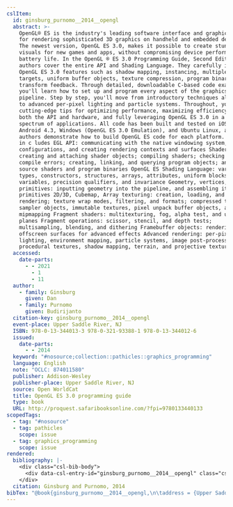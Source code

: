 ```yaml
---
cslItem:
  id: ginsburg_purnomo__2014__opengl
  abstract: >-
    OpenGL® ES is the industry's leading software interface and graphics library
    for rendering sophisticated 3D graphics on handheld and embedded devices.
    The newest version, OpenGL ES 3.0, makes it possible to create stunning
    visuals for new games and apps, without compromising device performance or
    battery life. In the OpenGL ® ES 3.0 Programming Guide, Second Edition, the
    authors cover the entire API and Shading Language. They carefully introduce
    OpenGL ES 3.0 features such as shadow mapping, instancing, multiple render
    targets, uniform buffer objects, texture compression, program binaries, and
    transform feedback. Through detailed, downloadable C-based code examples,
    you'll learn how to set up and program every aspect of the graphics
    pipeline. Step by step, you'll move from introductory techniques all the way
    to advanced per-pixel lighting and particle systems. Throughout, you'll find
    cutting-edge tips for optimizing performance, maximizing efficiency with
    both the API and hardware, and fully leveraging OpenGL ES 3.0 in a wide
    spectrum of applications. All code has been built and tested on iOS 7,
    Android 4.3, Windows (OpenGL ES 3.0 Emulation), and Ubuntu Linux, and the
    authors demonstrate how to build OpenGL ES code for each platform. Coverage
    in c ludes EGL API: communicating with the native windowing system, choosing
    configurations, and creating rendering contexts and surfaces Shaders:
    creating and attaching shader objects; compiling shaders; checking for
    compile errors; creating, linking, and querying program objects; and using
    source shaders and program binaries OpenGL ES Shading Language: variables,
    types, constructors, structures, arrays, attributes, uniform blocks, I/O
    variables, precision qualifiers, and invariance Geometry, vertices, and
    primitives: inputting geometry into the pipeline, and assembling it into
    primitives 2D/3D, Cubemap, Array texturing: creation, loading, and
    rendering; texture wrap modes, filtering, and formats; compressed textures,
    sampler objects, immutable textures, pixel unpack buffer objects, and
    mipmapping Fragment shaders: multitexturing, fog, alpha test, and user clip
    planes Fragment operations: scissor, stencil, and depth tests;
    multisampling, blending, and dithering Framebuffer objects: rendering to
    offscreen surfaces for advanced effects Advanced rendering: per-pixel
    lighting, environment mapping, particle systems, image post-processing,
    procedural textures, shadow mapping, terrain, and projective textures.
  accessed:
    date-parts:
      - - 2021
        - 1
        - 11
  author:
    - family: Ginsburg
      given: Dan
    - family: Purnomo
      given: Budirijanto
  citation-key: ginsburg_purnomo__2014__opengl
  event-place: Upper Saddle River, NJ
  ISBN: 978-0-13-344013-3 978-0-321-93388-1 978-0-13-344012-6
  issued:
    date-parts:
      - - 2014
  keyword: "#nosource;collection::pathicles::graphics_programming"
  language: English
  note: "OCLC: 874011580"
  publisher: Addison-Wesley
  publisher-place: Upper Saddle River, NJ
  source: Open WorldCat
  title: OpenGL ES 3.0 programming guide
  type: book
  URL: http://proquest.safaribooksonline.com/?fpi=9780133440133
scopedTags:
  - tag: "#nosource"
  - tag: pathicles
    scope: issue
  - tag: graphics_programming
    scope: issue
rendered:
  bibliography: |-
    <div class="csl-bib-body">
      <div data-csl-entry-id="ginsburg_purnomo__2014__opengl" class="csl-entry">Ginsburg, D. and Purnomo, B. 2014 <i>OpenGL ES 3.0 programming guide</i>. Upper Saddle River, NJ: Addison-Wesley. Available at: http://proquest.safaribooksonline.com/?fpi=9780133440133 (Accessed: January 11, 2021).</div>
    </div>
  citation: Ginsburg and Purnomo, 2014
bibTex: "@book{ginsburg_purnomo__2014__opengl,\n\taddress = {Upper Saddle River, NJ},\n\tauthor = {Ginsburg, Dan and Purnomo, Budirijanto},\n\tyear = {2014},\n\tnote = {OCLC: 874011580},\n\tpublisher = {Addison-Wesley},\n\ttitle = {OpenGL {ES} 3.0 programming guide},\n}\n\n"
---
```

